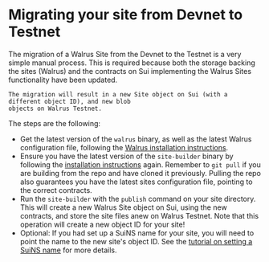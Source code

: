 # Migrating your site from Devnet to Testnet

The migration of a Walrus Site from the Devnet to the Testnet is a very simple manual process.
This is required because both the storage backing the sites (Walrus) and the contracts on Sui
implementing the Walrus Sites functionality have been updated.

``` admonish tip
The migration will result in a new Site object on Sui (with a different object ID), and new blob
objects on Walrus Testnet.
```

The steps are the following:

- Get the latest version of the `walrus` binary, as well as the latest Walrus configuration file,
  following the [Walrus installation instructions](../usage/setup.md).
- Ensure you have the latest version of the `site-builder` binary by following the [installation
  instructions](./tutorial-install.md) again. Remember to `git pull` if you are building from the
  repo and have cloned it previously. Pulling the repo also guarantees you have the latest
  sites configuration file, pointing to the correct contracts.
- Run the `site-builder` with the `publish` command on your site directory. This will create a new
  Walrus Site object on Sui, using the new contracts, and store the site files anew on Walrus
  Testnet. Note that this operation will create a new object ID for your site!
- Optional: If you had set up a SuiNS name for your site, you will need to point the name to the new
  site's object ID. See the [tutorial on setting a SuiNS name](./tutorial-suins.md) for more
  details.
